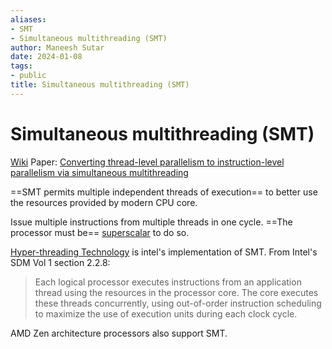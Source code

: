 ```yaml
---
aliases:
- SMT
- Simultaneous multithreading (SMT)
author: Maneesh Sutar
date: 2024-01-08
tags:
- public
title: Simultaneous multithreading (SMT)
---
```


# Simultaneous multithreading (SMT)

[Wiki](https://en.wikipedia.org/wiki/Simultaneous_multithreading#)
Paper:  [Converting thread-level parallelism to instruction-level parallelism via simultaneous multithreading](https://dl.acm.org/doi/10.1145/263326.263382)

==SMT permits multiple independent threads of execution== to better use the resources provided by modern CPU core.

Issue multiple instructions from multiple threads in one cycle. ==The processor must be== [superscalar](ComputerArchitecture/superscalar_processor.md) to do so.

[Hyper-threading Technology](intel_x86_64_architecture.md) is intel's implementation of SMT.
From Intel's SDM Vol 1 section 2.2.8:

 > 
 > Each logical processor executes instructions from an application thread using the resources in the processor core. The core executes these threads concurrently, using out-of-order instruction scheduling to maximize the use of execution units during each clock cycle.

AMD Zen architecture processors also support SMT.
